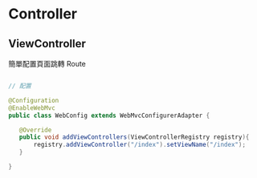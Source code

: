 # Controller

## ViewController 

簡單配置頁面跳轉 Route


```java

// 配置

@Configuration
@EnableWebMvc
public class WebConfig extends WebMvcConfigurerAdapter {

   @Override 
   public void addViewControllers(ViewControllerRegistry registry){
       registry.addViewController("/index").setViewName("/index");
   } 

} 

```